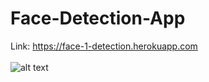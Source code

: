 # Face-Detection-App
Link: https://face-1-detection.herokuapp.com  
  \
![alt text](https://github.com/Ismail24A/facerecognition/blob/master/facedetection.png?raw=true)

